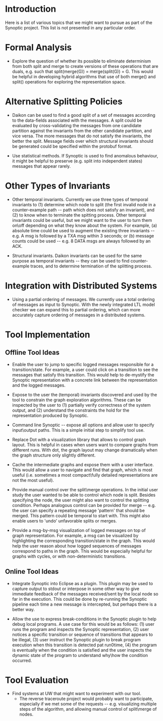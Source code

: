 # Introduction #

Here is a list of various topics that we might want to pursue as part of the Synoptic project. This list is not presented in any particular order.

# Formal Analysis #

  * Explore the question of whether its possible to eliminate determinism from both split and merge to create versions of these operations that are duals, e.g. such that split(merge(G)) = merge(split(G)) = G. This would be helpful in developing hybrid algorithms that use of both merge() and split() operations for exploring the representation space.

# Alternative Splitting Policies #

  * Daikon can be used to find a good split of a set of messages according to the data-fields associated with the messages. A split could be evaluated by cross-validating the messages from one candidate partition against the invariants from the other candidate partition, and vice versa. The more messages that do not satisfy the invariants, the better the split. Message fields over which structural invariants should be generated could be specified within the protobuf format.

  * Use statistical methods. If Synoptic is used to find anomalous behaviour, it might be helpful to preserve (e.g. split into independent states) messages that appear rarely.

# Other Types of Invariants #

  * Other temporal invariants. Currently we use three types of temporal invariants to (1) determine which node to split (the first invalid node in a counter-example path -- path which does not satisfy an invariant), and (2) to know when to terminate the spitting process. Other temporal invariants could be useful, but we might want to the user to turn them on\off depending on what they know about the system. For example, (a) absolute time could be used to augment the existing three invariants -- e.g. A msg is followed by a TXA msg within 3 seconds; or (b) message counts could be used -- e.g. 8 DATA msgs are always followed by an ACK.

  * Structural invariants. Daikon invariants can be used for the same purpose as temporal invariants -- they can be used to find counter-example traces, and to determine termination of the splitting process.

# Integration with Distributed Systems #

  * Using a partial ordering of messages. We currently use a total ordering of messages as input to Synoptic. With the newly integrated LTL model checker we can expand this to partial ordering, which can more accurately capture ordering of messages in a distributed systems.

# Tool Implementation #

## Offline Tool Ideas ##

  * Enable the user to jump to specific logged messages responsible for a transition/state. For example, a user could click on a transition to see the messages that satisfy this transition. This would help to de-mystify the Synoptic representation with a concrete link between the representation and the logged messages.

  * Expose to the user the (temporal) invariants discovered and used by the tool to constrain the graph exploration algorithms. These can be inspected by the user to (1) partially verify correctness of the system output, and (2) understand the constraints the hold for the representation produced by Synoptic.

  * Command line Synoptic -- expose all options and allow user to specify input\output paths. This is a simple initial step to simplify tool use.

  * Replace Dot with a visualization library that allows to control graph layout. This is helpful in cases when users want to compare graphs from different runs. With dot, the graph layout may change dramatically when the graph structure only slightly different.

  * Cache the intermediate graphs and expose them with a user interface. This would allow a user to navigate and find that graph, which is most useful (i.e. sometimes a most compact\fully detailed representations are not the most useful).

  * Provide manual control over the split\merge operations. In the initial user study the user wanted to be able to control which node is split. Besides specifying the node, the user might also want to control the splitting condition. Perhaps analogous control can be provided for merge -- e.g. the user can specify a repeating message 'pattern' that should be merged. This pattern could be temporal to start with. This might also enable users to 'undo' unfavorable splits or merges.

  * Provide a msg-by-msg visualization of logged messages on top of graph representation. For example, a msg can be visualized by highlighting the corresponding transition/state in the graph. This would help the user reason about how logged sequences of messages correspond to paths in the graph. This would be especially helpful for graphs with cycles, or with non-deterministic transitions.

## Online Tool Ideas ##

  * Integrate Synoptic into Eclipse as a plugin. This plugin may be used to capture output to stdout or interpose in some other way to give immediate feedback of the messages received/sent by the local node so far in the execution. This could be done by re-running the Synoptic pipeline each time a new message is intercepted, but perhaps there is a better way.

  * Allow the use to express break-conditions in the Synoptic plugin to help debug local programs. A use case for this would be as follows: (1) user runs the program and inspects the Synoptic representation, (2) user notices a specific transition or sequence of transitions that appears to be illegal, (3) user instruct the Synoptic plugin to break program execution when this transition is detected pat run0time, (4) the program is eventually when the condition is satisfied and the user inspects the dynamic state of the program to understand why\how the condition occurred.

# Tool Evaluation #

  * Find systems at UW that might want to experiment with our tool.
    * The reverse traceroute project would probably want to participate, especially if we met some of the requests -- e.g. visualizing multiple steps of the algorithm, and allowing manual control of split\merge of nodes.